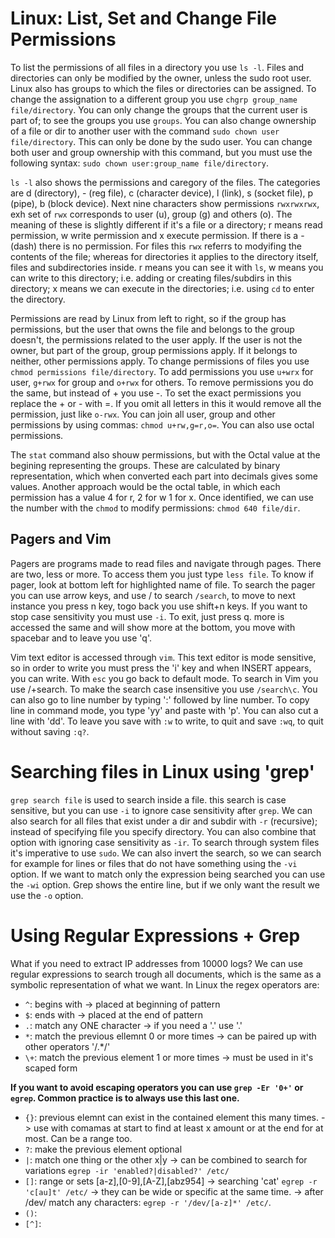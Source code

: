 # Linux: List, Set and Change File Permissions

To list the permissions of all files in a directory you use `ls -l`. Files and directories can only be modified by the owner, unless the sudo root user. Linux also has groups to which the files or directories can be assigned. To change the assignation to a different group you use `chgrp group_name file/directory`. You can only change the groups that the current user is part of; to see the groups you use `groups`. You can also change ownership of a file or dir to another user with the command `sudo chown user file/directory`. This can only be done by the sudo user. You can change both user and group ownership with this command, but you must use the following syntax: `sudo chown user:group_name file/directory`. 

`ls -l` also shows the permissions and caregory of the files. The categories are d (directory), - (reg file), c (character device), l (link), s (socket file), p (pipe), b (block device). Next nine characters show permissions `rwxrwxrwx`, exh set of `rwx` corresponds to user (u), group (g) and others (o). The meaning of these is slightly different if it's a file or a directory; r means read permission, w write permission and x execute permission. If there is a - (dash) there is no permission. For files this `rwx` referrs to modyifing the contents of the file; whereas for directories it applies to the directory itself, files and subdirectories inside. r means you can see it with `ls`, w means you can write to this directory; i.e. adding or creating files/subdirs in this directory; x means we can execute in the directories; i.e. using `cd` to enter the directory. 

Permissions are read by Linux from left to right, so if the group has permissions, but the user that owns the file and belongs to the group doesn't, the permissions related to the user apply. If the user is not the owner, but part of the group, group permissions apply. If it belongs to neither, other permissions apply. To change permissions of files you use `chmod permissions file/directory`. To add permissions you use `u+wrx` for user, `g+rwx` for group and `o+rwx` for others. To remove permissions you do the same, but instead of + you use -. To set the exact permissions you replace the + or - with =. If you omit all letters in this it would remove all the permission, just like `o-rwx`. You can join all user, group and other permissions by using commas: `chmod u+rw,g=r,o=`. You can also use octal permissions. 

The `stat` command also shouw permissions, but with the Octal value at the begining representing the groups. These are calculated by binary representation, which when converted each part into decimals gives some values. Another approach would be the octal table, in which each permission has a value 4 for r, 2 for w 1 for x. Once identified, we can use the number with the `chmod` to modify permissions: `chmod 640 file/dir`.

## Pagers and Vim

Pagers are programs made to read files and navigate through pages. There are two, less or more. To access them you just type `less file`. To know if pager, look at bottom left for highlighted name of file. To search the pager you can use arrow keys, and use / to search `/search`, to move to next instance you press n key, togo back you use shift+n keys. If you want to stop case sensitivity you must use `-i`. To exit, just press q. more is accessed the same and will show more at the bottom, you move with spacebar and to leave you use 'q'.

Vim text editor is accessed through `vim`. This text editor is mode sensitive, so in order to write you must press the 'i' key and when INSERT appears, you can write. With `esc` you go back to default mode. To search in Vim you use /+search. To make the search case insensitive you use `/search\c`. You can also go to line number by typing ':' followed by line number. To copy line in command mode, you type 'yy' and paste with 'p'. You can also cut a line with 'dd'. To leave you save with `:w` to write, to quit and save `:wq`, to quit without saving `:q?`. 

# Searching files in Linux using 'grep'

`grep search file` is used to search inside a file. this search is case sensitive, but you can use `-i` to ignore case sensitivity after `grep`. We can also search for all files that exist under a dir and subdir with `-r` (recursive); instead of specifying file you specify directory. You can also combine that option with ignoring case sensitivity as `-ir`. To search through system files it's imperative to use `sudo`. We can also invert the search, so we can search for example for lines or files that do not have something using the `-vi` option. If we want to match only the expression being searched you can use the `-wi` option. Grep shows the entire line, but if we only want the result we use the `-o` option. 

# Using Regular Expressions + Grep

What if you need to extract IP addresses from 10000 logs? We can use regular expressions to search trough all documents, which is the same as a symbolic representation of what we want. In Linux the regex operators are:

- `^`: begins with -> placed at beginning of pattern
- `$`: ends with -> placed at the end of pattern
- `.`: match any ONE character -> if you need a '.' use '\.'
- `*`: match the previous ellemnt 0 or more times -> can be paired up with other operators '/.*/'
- `\+`: match the previous element 1 or more times -> must be used in it's scaped form

**If you want to avoid escaping operators you can use `grep -Er '0+'` or `egrep`. Common practice is to always use this last one.** 

- `{}`: previous elemnt can exist in the contained element this many times. -> use with comamas at start to find at least x amount or at the end for at most. Can be a range too.
- `?`: make the previous element optional 
- `|`: match one thing or the other x|y -> can be combined to search for variations `egrep -ir 'enabled?|disabled?' /etc/`
- `[]`: range or sets [a-z],[0-9],[A-Z],[abz954] -> searching 'cat' `egrep -r 'c[au]t' /etc/` -> they can be wide or specific at the same time. -> after /dev/ match any characters: `egrep -r '/dev/[a-z]*' /etc/`.
- `()`: 
- `[^]`: 
